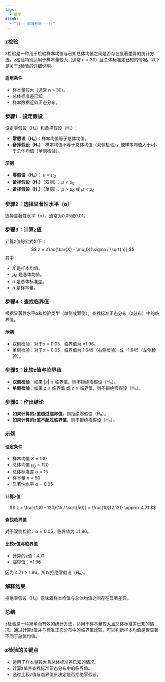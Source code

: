 ```yaml
---
tags:
  - 数学
dlink:
  - "[[---假设检验---]]"
---
```

### z检验

z检验是一种用于检验样本均值与已知总体均值之间是否存在显著差异的统计方法。z检验特别适用于样本量较大（通常 n > 30）且总体标准差已知的情况。以下是关于z检验的详细说明。

#### 适用条件
- 样本量较大（通常 n > 30）。
- 总体标准差已知。
- 样本数据近似正态分布。

### 步骤1：设定假设

设定零假设（H₀）和备择假设（H₁）：
- **零假设（H₀）**：样本均值等于总体均值。
- **备择假设（H₁）**：样本均值不等于总体均值（双侧检验），或样本均值大于/小于总体均值（单侧检验）。

#### 示例
- **零假设（H₀）**： $\mu = \mu_0$
- **备择假设（H₁）**（双侧）： $\mu \neq \mu_0$
- **备择假设（H₁）**（单侧）： $\mu > \mu_0$ 或 $\mu < \mu_0$

### 步骤2：选择显著性水平（α）

选择显著性水平（α），通常为0.05或0.01。

### 步骤3：计算z值

计算z值的公式如下：
$$ z = \frac{\bar{X} - \mu_0}{\sigma / \sqrt{n}} $$
其中：
- $\bar{X}$ 是样本均值。
- $\mu_0$ 是总体均值。
- $\sigma$ 是总体标准差。
- $n$ 是样本量。

### 步骤4：查找临界值

根据显著性水平α和检验类型（单侧或双侧），查找标准正态分布（z分布）中的临界值。

#### 示例
- 双侧检验：对于α = 0.05，临界值为 $\pm 1.96$。
- 单侧检验：对于α = 0.05，临界值为 $1.645$（右侧检验）或 $-1.645$（左侧检验）。

### 步骤5：比较z值与临界值

- **双侧检验**：如果 $|z| \leq \text{临界值}$，则不拒绝零假设（H₀）。
- **单侧检验**：如果 $z \leq \text{临界值}$ 或 $z \geq \text{临界值}$，则不拒绝零假设（H₀）。

### 步骤6：作出结论

- **如果计算的z值超过临界值**，则拒绝零假设（H₀）。
- **如果计算的z值不超过临界值**，则不拒绝零假设（H₀）。

### 示例

#### 设定条件

- 样本均值 $\bar{X} = 130$
- 总体均值 $\mu_0 = 120$
- 总体标准差 $\sigma = 15$
- 样本量 $n = 50$
- 显著性水平 $\alpha = 0.05$

#### 计算z值

$$ z = \frac{130 - 120}{15 / \sqrt{50}} = \frac{10}{2.121} \approx 4.71 $$

#### 查找临界值

对于双侧检验，$\alpha = 0.05$，临界值为 $\pm 1.96$。

#### 比较z值与临界值

- 计算的z值：4.71
- 临界值：$\pm 1.96$

因为 $4.71 > 1.96$，所以拒绝零假设（H₀）。

### 解释结果

拒绝零假设（H₀）意味着样本均值与总体均值之间存在显著差异。

### 总结

z检验是一种简单而有效的统计方法，适用于样本量较大且总体标准差已知的情况。通过计算z值并与标准正态分布中的临界值比较，可以判断样本均值是否显著不同于总体均值。

### z检验的关键点

- 适用于样本量较大且总体标准差已知的情况。
- 计算z值并查找标准正态分布中的临界值。
- 通过比较z值与临界值来决定是否拒绝零假设。
